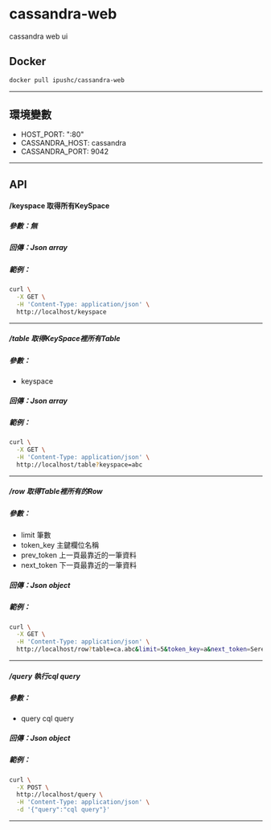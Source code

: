 # cassandra-web
cassandra web ui

## Docker

```sh
docker pull ipushc/cassandra-web
```

----

## 環境變數

* HOST_PORT: ":80"
* CASSANDRA_HOST: cassandra
* CASSANDRA_PORT: 9042

----

## API

#### /keyspace 取得所有KeySpace

##### 參數：無

##### 回傳：Json array

##### 範例：

```sh
curl \
  -X GET \
  -H 'Content-Type: application/json' \
  http://localhost/keyspace
```

----

##### /table 取得KeySpace裡所有Table

##### 參數：

* keyspace

##### 回傳：Json array

##### 範例：

```sh
curl \
  -X GET \
  -H 'Content-Type: application/json' \
  http://localhost/table?keyspace=abc
```

----

##### /row 取得Table裡所有的Row

##### 參數：

* limit 筆數
* token_key 主鍵欄位名稱
* prev_token 上一頁最靠近的一筆資料
* next_token 下一頁最靠近的一筆資料

##### 回傳：Json object

##### 範例：

```sh
curl \
  -X GET \
  -H 'Content-Type: application/json' \
  http://localhost/row?table=ca.abc&limit=5&token_key=a&next_token=Serenity
```

---

##### /query 執行cql query

##### 參數：

* query cql query

##### 回傳：Json object

##### 範例：

```sh
curl \
  -X POST \
  http://localhost/query \
  -H 'Content-Type: application/json' \
  -d '{"query":"cql query"}'
```

---